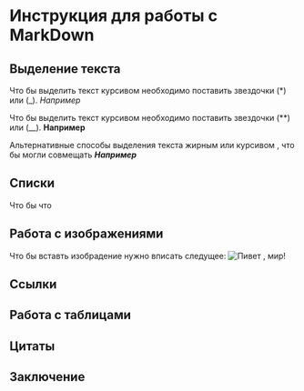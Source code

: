 # Инструкция для работы с MarkDown

## Выделение текста

Что бы выделить текст курсивом необходимо поставить звездочки (*) или (_). *Например*

Что бы выделить текст курсивом необходимо поставить звездочки (**) или (__). **Например**

Альтернативные способы выделения текста жирным или курсивом , что бы могли совмещать _**Например**_


## Списки

Что бы что 

## Работа с изображениями

Что бы вставть изобрадение нужно вписать следущее:
![Пивет , мир!](mem.jpg)

## Ссылки

## Работа с таблицами

## Цитаты 

## Заключение 
